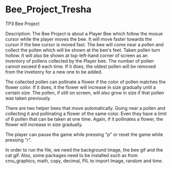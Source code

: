 # Bee_Project_Tresha
TP3 Bee Project

Description: The Bee Project is about a Player Bee which follow the mosue cursor while the player moves the bee. It will move faster towards the cursor if the bee cursor is moved fast. The bee will come near a pollen and collect the pollen which will be shown at the bee's feet. Taken pollen turn hollow. It will also be shown at top-left-hand corner of screen as an inventory of pollens collected by the Player bee. The number of pollen cannot exceed 6 each time. If it does, the oldest pollen will be removed from the invetonry for a new one to be added.

The collected pollen can pollinate a flower if the color of pollen matches the flower color. If it does, it the flower will increase in size gradually until a certain size. The pollen, if still on screen, will also grow in size if that pollen was taken previously. 

There are two helper bees that move automatically. Going near a pollen and collecting it and pollinating a flower of the same color. Even they have a limit of 6 pollen that can be taken at one time. Again, if it pollinates a flower, the flower will increase in size gradually. 

The player can pause the game while pressing "p" or reset the game while pressing "r". 

In order to run the file, we need the background image, the bee gif and the cat gif. Also, some packages need to be installed such as from cmu_graphics, math, copy, decimal, PIL to import Image, random and time. 
